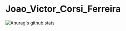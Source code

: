 # Joao_Victor_Corsi_Ferreira
[![Anurag's github stats](https://github-readme-stats.vercel.app/api?username=jvccorsi&theme=dracula)](https://github.com/anuraghazra/github-readme-stats)

